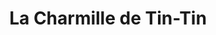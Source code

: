 ---
title: "La Charmille de Tin-Tin"
url: /paray-le-monial/la-charmille-de-tin-tin/
shop: Bäckerei
---